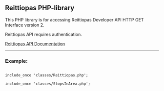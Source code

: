 <h2>Reittiopas PHP-library</h2>

This PHP library is for accessing Reittiopas Developer API HTTP GET Interface version 2.

Reittiopas API requires authentication. 

<a href="http://developer.reittiopas.fi/pages/en/http-get-interface-version-2.php">Reittiopas API Documentation</a>

<hr/>


<h3>Example:</h3>

<code>
include_once 'classes/Reittiopas.php';<br/>
include_once 'classes/StopsInArea.php';



</code>

